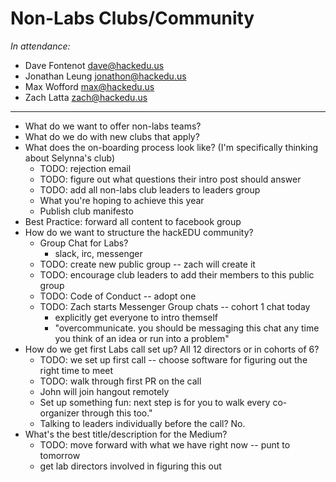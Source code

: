 # Non-Labs Clubs/Community

_In attendance:_

- Dave Fontenot <dave@hackedu.us>
- Jonathan Leung <jonathon@hackedu.us>
- Max Wofford <max@hackedu.us>
- Zach Latta <zach@hackedu.us>

-------------------------------------------------------------------------------

- What do we want to offer non-labs teams?
- What do we do with new clubs that apply?
- What does the on-boarding process look like? (I'm specifically thinking about
  Selynna's club)
  - TODO: rejection email
  - TODO: figure out what questions their intro post should answer
  - TODO: add all non-labs club leaders to leaders group
  - What you're hoping to achieve this year
  - Publish club manifesto
- Best Practice: forward all content to facebook group
- How do we want to structure the hackEDU community?
  - Group Chat for Labs?
    - slack, irc, messenger
  - TODO: create new public group -- zach will create it
  - TODO: encourage club leaders to add their members to this public group
  - TODO: Code of Conduct -- adopt one
  - TODO: Zach starts Messenger Group chats -- cohort 1 chat today
    - explicitly get everyone to intro themself
    - "overcommunicate. you should be messaging this chat any time you think of
      an idea or run into a problem"
- How do we get first Labs call set up? All 12 directors or in cohorts of 6?
  - TODO: we set up first call -- choose software for figuring out the right
    time to meet
  - TODO: walk through first PR on the call
  - John will join hangout remotely
  - Set up something fun: next step is for you to walk every co-organizer
    through this too."
  - Talking to leaders individually before the call? No.
- What's the best title/description for the Medium?
  - TODO: move forward with what we have right now -- punt to tomorrow
  - get lab directors involved in figuring this out
